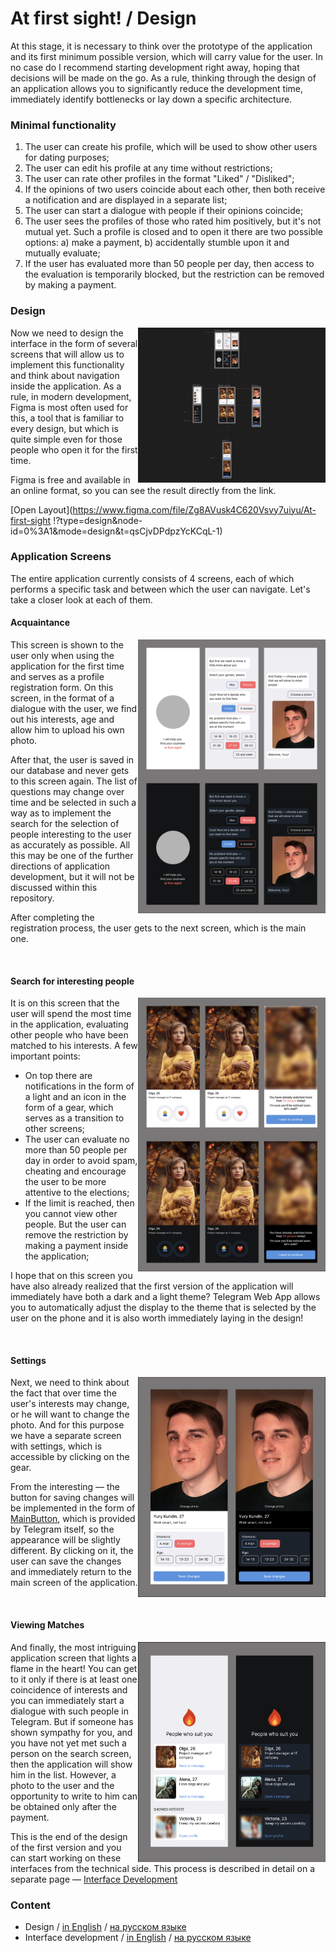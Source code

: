 # At first sight! / Design

At this stage, it is necessary to think over the prototype of the application and its first minimum possible version, which will carry value for the user.
In no case do I recommend starting development right away, hoping that decisions will be made on the go. As a rule, thinking through the design of an application
allows you to significantly reduce the development time, immediately identify bottlenecks or lay down a specific architecture.

### Minimal functionality

1. The user can create his profile, which will be used to show other users for dating purposes;
2. The user can edit his profile at any time without restrictions;
3. The user can rate other profiles in the format "Liked" / "Disliked";
4. If the opinions of two users coincide about each other, then both receive a notification and are displayed in a separate list;
5. The user can start a dialogue with people if their opinions coincide;
6. The user sees the profiles of those who rated him positively, but it's not mutual yet. Such a profile is closed and to open it there are two possible options: a) make a payment, b) accidentally stumble upon it and mutually evaluate;
7. If the user has evaluated more than 50 people per day, then access to the evaluation is temporarily blocked, but the restriction can be removed by making a payment.

### Design

<img align="right" width="300" height="248" src="../images/design/screenshot.png">

Now we need to design the interface in the form of several screens that will allow us to implement this functionality and think about navigation inside the application. As a rule, in modern development, Figma is most often used for this, a tool that is familiar to every design, but which is quite simple even for those people who open it for the first time.

Figma is free and available in an online format, so you can see the result directly from the link.

[Open Layout](https://www.figma.com/file/Zg8AVusk4C620Vsvy7uiyu/At-first-sight !?type=design&node-id=0%3A1&mode=design&t=qsCjvDPdpzYcKCqL-1)

### Application Screens

The entire application currently consists of 4 screens, each of which performs a specific task and between which the user can navigate.
Let's take a closer look at each of them.

#### Acquaintance

<img align="right" width="300" height="438" src="../images/design/welcome-screen.png">

This screen is shown to the user only when using the application for the first time and serves as a profile registration form. On this screen, in the format of a dialogue with the user, we find out his interests, age and allow him to upload his own photo.

After that, the user is saved in our database and never gets to this screen again. The list of questions may change over time and be selected in such a way as to implement the search for the selection of people interesting to the user as accurately as possible. All this may be one of the further directions of application development, but it will not be discussed within this repository.

After completing the registration process, the user gets to the next screen, which is the main one.

<br clear="right"/>

#### Search for interesting people

<img align="right" width="300" height="438" src="../images/design/match-screen.png">

It is on this screen that the user will spend the most time in the application, evaluating other people who have been matched to his interests.
A few important points:

- On top there are notifications in the form of a light and an icon in the form of a gear, which serves as a transition to other screens;
- The user can evaluate no more than 50 people per day in order to avoid spam, cheating and encourage the user to be more attentive to the elections;
- If the limit is reached, then you cannot view other people. But the user can remove the restriction by making a payment inside the application;

I hope that on this screen you have also already realized that the first version of the application will immediately have both a dark and a light theme? Telegram Web App allows you to automatically adjust the display to the theme that is selected by the user on the phone and it is also worth immediately laying in the design!

<br clear="right"/>

#### Settings

<img align="right" width="300" height="352" src="../images/design/settings-screen.png">

Next, we need to think about the fact that over time the user's interests may change, or he will want to change the photo. And for this purpose we have a separate screen with settings, which is accessible by clicking on the gear.

From the interesting — the button for saving changes will be implemented in the form of [MainButton](https://core.telegram.org/bots/webapps#mainbutton), which is provided by Telegram itself, so the appearance will be slightly different. By clicking on it, the user can save the changes and immediately return to the main screen of the application.

<br clear="right"/>

#### Viewing Matches

<img align="right" width="300" height="352" src="../images/design/fire-screen.png">

And finally, the most intriguing application screen that lights a flame in the heart! You can get to it only if there is at least one coincidence of interests and you can immediately start a dialogue with such people in Telegram. But if someone has shown sympathy for you, and you have not yet met such a person on the search screen, then the application will show him in the list. However, a photo to the user and the opportunity to write to him can be obtained only after the payment.

This is the end of the design of the first version and you can start working on these interfaces from the technical side. This process is described in detail on a separate page — [Interface Development](./02-interface.md)

### Content

- Design / [in English](./01-design.md) / [на русском языке](../ru/01-design.md)
- Interface development / [in English](./02-interface.md) / [на русском языке](../ru/02-interface.md)
